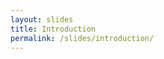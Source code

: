 ```yaml
---
layout: slides
title: Introduction
permalink: /slides/introduction/
---
```


<section data-markdown data-separator="^\n---\n$" data-separator-vertical="^\n--\n$" data-background-image="../../assets/images/swc-vr.jpg">
<script type="text/template">

## The Reality of VR

[kampff-lab.github.io/swc-vr](https://kampff-lab.github.io/swc-vr/)

### Virtual Neuroscience at the SWC
<table style="width: 100%;">
  <tr>
    <th width="25%" align="center"><img alt="Kampff Lab" src="../../assets/images/kampfflab.png" height="100"/></th>
    <th width="50%" align="center"><img alt="Sainsbury Wellcome Centre" src="../../assets/images/swc.png" height="100"/></th>
    <th width="25%"><img alt="NeuroGEARS" src="../../assets/images/neurogears.svg" align="right"/></th>
  </tr>
</table>

</script>
</section>

<section data-markdown data-separator="^\n---\n$" data-separator-vertical="^\n--\n$">
<script type="text/template">

## What is Virtual Reality?

--

A sustained, real-time, interactive perceptual illusion

---

##  Technological Milestones

--

### Stereoscopy

<img alt="Stereoscope" src="../../assets/images/stereoscope.jpg" height="320px"/>

<p style="display: block;">Victorian Stereoscope, 1878<br><small>photo by João Frazão</small></p>

--

### Wide, low-weight displays

<img alt="Modified Stereoscope" src="../../assets/images/frazao-vr.jpg" height="320px"/>

<p style="display: block;">Victorian Stereoscope, 2018<br><small>modified by João Frazão</small></p>

--

### Low-latency Rotational Tracking

<img alt="IMU Phone" src="../../assets/images/imu-phone.jpg" height="320px"/>

<p style="display: block;">Smartphone IMU<br><small>(Inertial Measurement Unit)</small></p>

--

### Sub-millimetre Positional Tracking

<img alt="Motion Capture" src="../../assets/images/motion-capture.png" height="320px"/>

<p style="display: block;">High-resolution Active Markers<br><small>(PhaseSpace, 960 Hz, 130MP sensor)</small></p>

--

### Consumer grade VR systems

<table style="width: 100%;">
  <tr>
    <th width="50%" align="center">
      <div>
        <p>Oculus Rift</p>
        <img alt="Oculus" src="../../assets/images/oculusrift.jpg" height="200"/>
    </th>
    <th width="50%" align="center">
      <div>
        <p>HTC Vive</p>
        <img alt="Vive" src="../../assets/images/htcvive.jpg" height="200"/>
      </div>
      </div>
    </th>
  </tr>
</table>

---

## Positional Tracking Systems

<table style="width: 100%;">
  <tr>
    <th width="50%" align="center" class="fragment">
      <div>
        <p>Outside-in (Oculus)</p>
        <img alt="Outside-in diagram" src="../../assets/images/outside-in.svg" height="360"/>
    </th>
    <th width="50%" align="center" class="fragment">
      <div>
        <p>Inside-out (Vive)</p>
        <img alt="Inside-out diagram" src="../../assets/images/inside-out.svg" height="360"/>
      </div>
      </div>
    </th>
  </tr>
</table>

--

## Lighthouse Tracking System

<img alt="Vive" src="../../assets/images/lighthouse.gif" height="360"/>

<p style="display: block;">Visualization of basestation sweeps</p>

---

---

### Low-cost, Scalable, 3D Positioning

<img alt="Vive" src="../../assets/images/hive-tracker.jpg" height="360"/>

<p style="display: block;"><a href="https://hivetracker.github.io/">hivetracker.github.io</a></p>
<p style="display: block;"><small>with Darío R. Quiñones, Danbee Kim, and Cédric Honnet</small></p>

---

## Special Thanks

<table style="width: 100%;">
  <tr>
    <th width="50%" align="center">
      <div>
        <img alt="Lory soldering" src="../../assets/images/lory-soldering.jpg" height="200"/>
        <p>Lorenza Calcaterra</p>
    </th>
    <th width="50%" align="center">
      <div>
        <img alt="J calibrating" src="../../assets/images/j-calibrating.jpg" height="200"/>
        <p>Joana Nogueira</p>
      </div>
      </div>
    </th>
  </tr>
</table>

</script>
</section>
